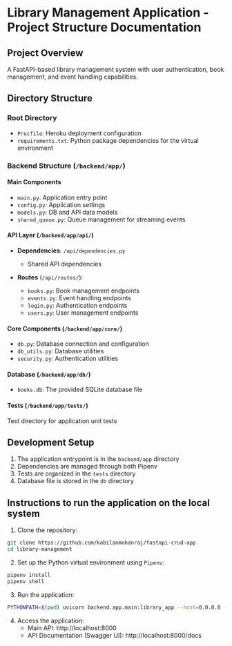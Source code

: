 # Library Management Application - Project Structure Documentation

## Project Overview
A FastAPI-based library management system with user authentication, book management, and event handling capabilities.

## Directory Structure

### Root Directory
- `Procfile`: Heroku deployment configuration
- `requirements.txt`: Python package dependencies for the virtual environment

### Backend Structure (`/backend/app/`)

#### Main Components
- `main.py`: Application entry point
- `config.py`: Application settings
- `models.py`: DB and API data models
- `shared_queue.py`: Queue management for streaming events

#### API Layer (`/backend/app/api/`)
- **Dependencies**: `/api/dependencies.py`
  - Shared API dependencies

- **Routes** (`/api/routes/`):
  - `books.py`: Book management endpoints
  - `events.py`: Event handling endpoints
  - `login.py`: Authentication endpoints
  - `users.py`: User management endpoints

#### Core Components (`/backend/app/core/`)
- `db.py`: Database connection and configuration
- `db_utils.py`: Database utilities
- `security.py`: Authentication utilities

#### Database (`/backend/app/db/`)
- `books.db`: The provided SQLite database file

#### Tests (`/backend/app/tests/`)
Test directory for application unit tests

## Development Setup

1. The application entrypoint is in the `backend/app` directory
2. Dependencies are managed through both Pipenv
3. Tests are organized in the `tests` directory
4. Database file is stored in the `db` directory

## Instructions to run the application on the local system

1. Clone the repository:
```bash
git clone https://github.com/kabilanmohanraj/fastapi-crud-app
cd library-management
```

2. Set up the Python virtual environment using `Pipenv`:
```bash
pipenv install
pipenv shell
```

3. Run the application:
```bash
PYTHONPATH=$(pwd) uvicorn backend.app.main:library_app --host=0.0.0.0 --port=8000 --reload
```

4. Access the application:
   - Main API: http://localhost:8000
   - API Documentation (Swagger UI): http://localhost:8000/docs